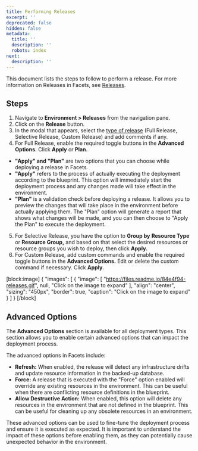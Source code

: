 ```yaml
---
title: Performing Releases
excerpt: ''
deprecated: false
hidden: false
metadata:
  title: ''
  description: ''
  robots: index
next:
  description: ''
---
```

This document lists the steps to follow to perform a release. For more information on Releases in Facets, see [Releases](doc:releases-concept).

## Steps

1. Navigate to **Environment > Releases** from the navigation pane.
2. Click on the **Release** button.
3. In the modal that appears, select the [type of release](https://readme.facets.cloud/v1.0/docs/releases-concept#introduction) (Full Release, Selective Release, Custom Release) and add comments if any.
4. For Full Release, enable the required toggle buttons in the **Advanced Options.** Click **Apply** or **Plan.**

- **"Apply" and "Plan"** are two options that you can choose while deploying a release in Facets.
- **"Apply"** refers to the process of actually executing the deployment according to the blueprint. This option will immediately start the deployment process and any changes made will take effect in the environment.
- **"Plan"** is a validation check before deploying a release. It allows you to preview the changes that will take place in the environment before actually applying them. The "Plan" option will generate a report that shows what changes will be made, and you can then choose to "Apply the Plan" to execute the deployment.

5. For Selective Release, you have the option to **Group by** **Resource Type** or **Resource Group,** and based on that select the desired resources or resource groups you wish to deploy, then click **Apply.**
6. For Custom Release, add custom commands and enable the required toggle buttons in the **Advanced Options.** Edit or delete the custom command if necessary. Click **Apply.**

[block:image]
{
  "images": [
    {
      "image": [
        "https://files.readme.io/84e4f94-releases.gif",
        null,
        "Click on the image to expand"
      ],
      "align": "center",
      "sizing": "450px",
      "border": true,
      "caption": "Click on the image to expand"
    }
  ]
}
[/block]


## Advanced Options

The **Advanced Options** section is available for all deployment types. This section allows you to enable certain advanced options that can impact the deployment process.

The advanced options in Facets include:

- **Refresh:** When enabled, the release will detect any infrastructure drifts and update resource information in the backed-up database.
- **Force:** A release that is executed with the "Force" option enabled will override any existing resources in the environment. This can be useful when there are conflicting resource definitions in the blueprint.
- **Allow Destructive Action:** When enabled, this option will delete any resources in the environment that are not defined in the blueprint. This can be useful for cleaning up any obsolete resources in an environment.

These advanced options can be used to fine-tune the deployment process and ensure it is executed as expected. It is important to understand the impact of these options before enabling them, as they can potentially cause unexpected behavior in the environment.